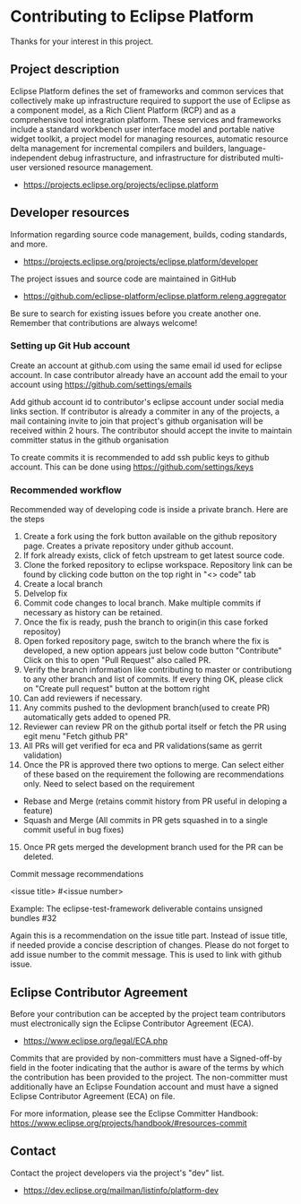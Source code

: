 # Contributing to Eclipse Platform

Thanks for your interest in this project.

## Project description

Eclipse Platform defines the set of frameworks and common services that
collectively make up infrastructure required to support the use of Eclipse as a
component model, as a Rich Client Platform (RCP) and as a comprehensive tool
integration platform. These services and frameworks include a standard workbench
user interface model and portable native widget toolkit, a project model for
managing resources, automatic resource delta management for incremental
compilers and builders, language-independent debug infrastructure, and
infrastructure for distributed multi-user versioned resource management.

* https://projects.eclipse.org/projects/eclipse.platform

## Developer resources

Information regarding source code management, builds, coding standards, and
more.

* https://projects.eclipse.org/projects/eclipse.platform/developer

The project issues and source code are maintained in GitHub
* https://github.com/eclipse-platform/eclipse.platform.releng.aggregator

Be sure to search for existing issues before you create another one. Remember that
contributions are always welcome!

### Setting up Git Hub account

Create an account at github.com using the same email id used for eclipse account. 
In case contributor already have an account add the email to your account using https://github.com/settings/emails

Add github account id to contributor's eclipse account under social media links section. 
If contributor is already a commiter in any of the projects, a mail containing invite to join 
that project's github organisation will be received within 2 hours. The contributor should accept the invite 
to maintain committer status in the github organisation

To create commits it is recommended to add ssh public keys to github account. This can be done using https://github.com/settings/keys

### Recommended workflow

Recommended way of developing code is inside a private branch. Here are the steps

1. Create a fork using the fork button available on the github repository page. Creates a private repository under github account.
2. If fork already exists, click of fetch upstream to get latest source code.
3. Clone the forked repository to eclipse workspace. Repository link can be found by clicking code button on the top right in "<> code" tab
4. Create a local branch
5. Delvelop fix
6. Commit code changes to local branch. Make multiple commits if necessary as history can be retained.
7. Once the fix is ready, push the branch to origin(in this case forked repositoy)
8. Open forked repository page, switch to the branch where the fix is developed, a new option appears just below code button "Contribute" Click on this to open "Pull Request" also called PR.
9. Verify the branch information like contributing to master or contributiong to any other branch and list of commits. If every thing OK, please click on "Create pull request" button at the bottom right
10. Can add reviewers if necessary. 
11. Any commits pushed to the devlopment branch(used to create PR) automatically gets added to opened PR.
12. Reviewer can review PR on the github portal itself or fetch the PR using egit menu "Fetch github PR"
13. All PRs will get verified for eca and PR validations(same as gerrit validation)
14. Once the PR is approved there two options to merge. Can select either of these based on the requirement the following are recommendations only. Need to select based on the requirement
  * Rebase and Merge (retains commit history from PR useful in deloping a feature)
  * Squash and Merge (All commits in PR gets squashed in to a single commit useful in bug fixes)
15. Once PR gets merged the development branch used for the PR can be deleted. 

Commit message recommendations

  \<issue title\> \#\<issue number\>
  
  Example: The eclipse-test-framework deliverable contains unsigned bundles \#32
  
  Again this is a recommendation on the issue title part. Instead of issue title, if needed provide a concise description of changes. 
  Please do not forget to add issue number to the commit message. This is used to link with github issue.
  

## Eclipse Contributor Agreement

Before your contribution can be accepted by the project team contributors must
electronically sign the Eclipse Contributor Agreement (ECA).

* https://www.eclipse.org/legal/ECA.php

Commits that are provided by non-committers must have a Signed-off-by field in
the footer indicating that the author is aware of the terms by which the
contribution has been provided to the project. The non-committer must
additionally have an Eclipse Foundation account and must have a signed Eclipse
Contributor Agreement (ECA) on file.

For more information, please see the Eclipse Committer Handbook:
https://www.eclipse.org/projects/handbook/#resources-commit

## Contact

Contact the project developers via the project's "dev" list.

* https://dev.eclipse.org/mailman/listinfo/platform-dev

